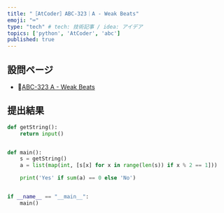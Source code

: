 ```yaml
---
title: "［AtCoder］ABC-323｜A - Weak Beats"
emoji: "⌨️"
type: "tech" # tech: 技術記事 / idea: アイデア
topics: ['python', 'AtCoder', 'abc']
published: true
---
```


## 設問ページ

- 🔗[ABC-323 A - Weak Beats](https://atcoder.jp/contests/abc323/tasks/abc323_a)

## 提出結果

```python
def getString():
    return input()


def main():
    s = getString()
    a = list(map(int, [s[x] for x in range(len(s)) if x % 2 == 1]))

    print('Yes' if sum(a) == 0 else 'No')


if __name__ == "__main__":
    main()

```

